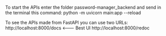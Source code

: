 To start the APIs enter the folder password-manager_backend and send in the terminal this command:
     python -m uvicorn main:app --reload

To see the APIs made from FastAPI you can use two URLs:
    http://localhost:8000/docs  <--- Best UI
    http://localhost:8000/redoc